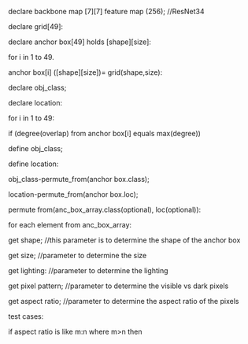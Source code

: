 declare backbone map [7][7] feature map (256); //ResNet34

declare grid[49]:

declare anchor box[49] holds [shape][size]:

for i in 1 to 49.

anchor box[i] ([shape][size])= grid(shape,size):

declare obj_class;

declare location:

for i in 1 to 49:

if (degree(overlap) from anchor box[i] equals max(degree))

define obj_class;

define location:

obj_class-permute_from(anchor box.class);

location-permute_from(anchor box.loc);

permute from(anc_box_array.class(optional), loc(optional)):

for each element from anc_box_array:

get shape; //this parameter is to determine the shape of the anchor box

get size; //parameter to determine the size

get lighting: //parameter to determine the lighting

get pixel pattern; //parameter to determine the visible vs dark pixels

get aspect ratio; //parameter to determine the aspect ratio of the pixels

test cases:

if aspect ratio is like m:n where m>n then

